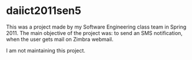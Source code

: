 daiict2011sen5
==============

This was a project made by my Software Engineering class team in Spring 2011. The main objective of the project was: to send an SMS notification, when the user gets mail on Zimbra webmail.

I am not maintaining this project.
